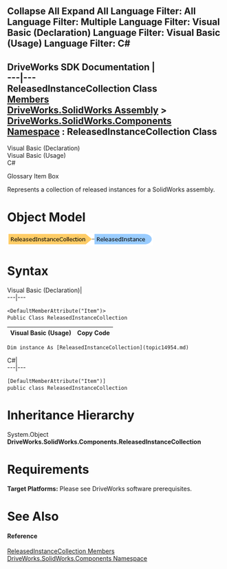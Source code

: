        

 Collapse All Expand All  Language Filter: All  Language Filter: Multiple  Language Filter: Visual Basic (Declaration) Language Filter: Visual Basic (Usage) Language Filter: C#  
---  
DriveWorks SDK Documentation  |   
---|---  
ReleasedInstanceCollection Class   
[Members](topic14955.md)   
[DriveWorks.SolidWorks Assembly](topic13342.md) > [DriveWorks.SolidWorks.Components Namespace](topic13925.md) : ReleasedInstanceCollection Class  
---  
  
Visual Basic (Declaration)    
Visual Basic (Usage)    
C# 

Glossary Item Box

Represents a collection of released instances for a SolidWorks assembly. 

# Object Model

![](dotnetdiagramimages/image850.png)

# Syntax

Visual Basic (Declaration)|   
---|---  
      
    
    <DefaultMemberAttribute("Item")>
    Public Class ReleasedInstanceCollection   
  
Visual Basic (Usage)| Copy Code  
---|---  
      
    
    Dim instance As [ReleasedInstanceCollection](topic14954.md)  
  
C#|   
---|---  
      
    
    [DefaultMemberAttribute("Item")]
    public class ReleasedInstanceCollection   
  
# Inheritance Hierarchy

System.Object  
**DriveWorks.SolidWorks.Components.ReleasedInstanceCollection**  


# Requirements

**Target Platforms:** Please see DriveWorks software prerequisites.

# See Also

#### Reference

[ReleasedInstanceCollection Members](topic14955.md)   
[DriveWorks.SolidWorks.Components Namespace](topic13925.md)


